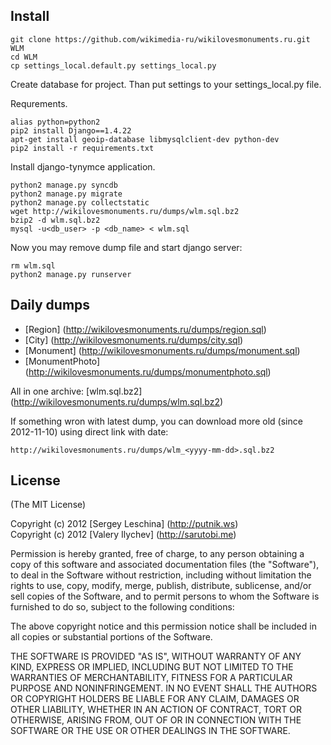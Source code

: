## Install

    git clone https://github.com/wikimedia-ru/wikilovesmonuments.ru.git WLM
    cd WLM
    cp settings_local.default.py settings_local.py

Create database for project. Than put settings to your settings\_local.py file.

Requrements.

    alias python=python2
    pip2 install Django==1.4.22
    apt-get install geoip-database libmysqlclient-dev python-dev
    pip2 install -r requirements.txt

Install django-tynymce application.

    python2 manage.py syncdb
    python2 manage.py migrate
    python2 manage.py collectstatic
    wget http://wikilovesmonuments.ru/dumps/wlm.sql.bz2
    bzip2 -d wlm.sql.bz2
    mysql -u<db_user> -p <db_name> < wlm.sql

Now you may remove dump file and start django server:

    rm wlm.sql
    python2 manage.py runserver


## Daily dumps

* [Region] (http://wikilovesmonuments.ru/dumps/region.sql)
* [City] (http://wikilovesmonuments.ru/dumps/city.sql)
* [Monument] (http://wikilovesmonuments.ru/dumps/monument.sql)
* [MonumentPhoto] (http://wikilovesmonuments.ru/dumps/monumentphoto.sql)

All in one archive:
[wlm.sql.bz2] (http://wikilovesmonuments.ru/dumps/wlm.sql.bz2)

If something wron with latest dump, you can download more old (since
2012-11-10) using direct link with date:

    http://wikilovesmonuments.ru/dumps/wlm_<yyyy-mm-dd>.sql.bz2


## License

(The MIT License)

Copyright (c) 2012 [Sergey Leschina] (http://putnik.ws)  
Copyright (c) 2012 [Valery Ilychev] (http://sarutobi.me)

Permission is hereby granted, free of charge, to any person obtaining a copy
of this software and associated documentation files (the "Software"), to deal
in the Software without restriction, including without limitation the rights
to use, copy, modify, merge, publish, distribute, sublicense, and/or sell
copies of the Software, and to permit persons to whom the Software is
furnished to do so, subject to the following conditions:

The above copyright notice and this permission notice shall be included in
all copies or substantial portions of the Software.

THE SOFTWARE IS PROVIDED "AS IS", WITHOUT WARRANTY OF ANY KIND, EXPRESS OR
IMPLIED, INCLUDING BUT NOT LIMITED TO THE WARRANTIES OF MERCHANTABILITY,
FITNESS FOR A PARTICULAR PURPOSE AND NONINFRINGEMENT. IN NO EVENT SHALL THE
AUTHORS OR COPYRIGHT HOLDERS BE LIABLE FOR ANY CLAIM, DAMAGES OR OTHER
LIABILITY, WHETHER IN AN ACTION OF CONTRACT, TORT OR OTHERWISE, ARISING
FROM, OUT OF OR IN CONNECTION WITH THE SOFTWARE OR THE USE OR OTHER DEALINGS
IN THE SOFTWARE.
